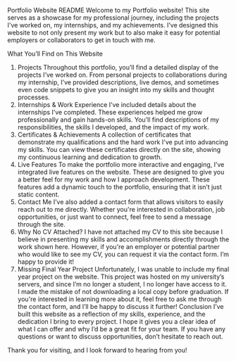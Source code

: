  
Portfolio Website README
Welcome to my Portfolio website! This site serves as a showcase for my professional journey, including the projects I've worked on, my internships, and my achievements. I’ve designed this website to not only present my work but to also make it easy for potential employers or collaborators to get in touch with me.

What You’ll Find on This Website
1. Projects
Throughout this portfolio, you’ll find a detailed display of the projects I’ve worked on. From personal projects to collaborations during my internship, I’ve provided descriptions, live demos, and sometimes even code snippets to give you an insight into my skills and thought processes.
2. Internships & Work Experience
I’ve included details about the internships I’ve completed. These experiences helped me grow professionally and gain hands-on skills. You’ll find descriptions of my responsibilities, the skills I developed, and the impact of my work.
3. Certificates & Achievements
A collection of certificates that demonstrate my qualifications and the hard work I've put into advancing my skills. You can view these certificates directly on the site, showing my continuous learning and dedication to growth.
4. Live Features
To make the portfolio more interactive and engaging, I’ve integrated live features on the website. These are designed to give you a better feel for my work and how I approach development. These features add a dynamic touch to the portfolio, ensuring that it isn’t just static content.
5. Contact Me
I’ve also added a contact form that allows visitors to easily reach out to me directly. Whether you're interested in collaboration, job opportunities, or just want to connect, feel free to send a message through the site.
6. Why No CV Attached?
I have not attached my CV to this site because I believe in presenting my skills and accomplishments directly through the work shown here. However, if you're an employer or potential partner who would like to see my CV, you can request it via the contact form. I’m happy to provide it!
7. Missing Final Year Project
Unfortunately, I was unable to include my final year project on the website. This project was hosted on my university’s servers, and since I’m no longer a student, I no longer have access to it. I made the mistake of not downloading a local copy before graduation. If you're interested in learning more about it, feel free to ask me through the contact form, and I’ll be happy to discuss it further!
Conclusion
I’ve built this website as a reflection of my skills, experience, and the dedication I bring to every project. I hope it gives you a clear idea of what I can offer and why I’d be a great fit for your team. If you have any questions or want to discuss opportunities, don’t hesitate to reach out.

Thank you for visiting, and I look forward to hearing from you!
